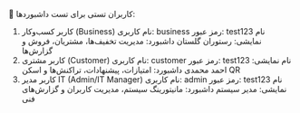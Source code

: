 
🧪 کاربران تستی برای تست داشبوردها:
1. کاربر کسب‌وکار (Business)
نام کاربری: business
رمز عبور: test123
نام نمایشی: رستوران گلستان
داشبورد: مدیریت تخفیف‌ها، مشتریان، فروش و گزارش‌ها
2. کاربر مشتری (Customer)
نام کاربری: customer
رمز عبور: test123
نام نمایشی: احمد محمدی
داشبورد: امتیازات، پیشنهادات، تراکنش‌ها و اسکن QR
3. کاربر مدیر IT (Admin/IT Manager)
نام کاربری: admin
رمز عبور: test123
نام نمایشی: مدیر سیستم
داشبورد: مانیتورینگ سیستم، مدیریت کاربران و گزارش‌های فنی
